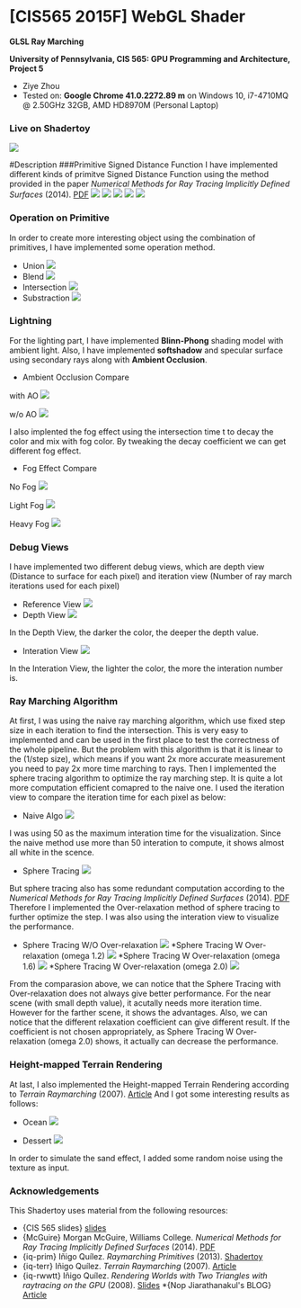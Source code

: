 # [CIS565 2015F] WebGL Shader

**GLSL Ray Marching**

**University of Pennsylvania, CIS 565: GPU Programming and Architecture, Project 5**

* Ziye Zhou
* Tested on:  **Google Chrome 41.0.2272.89 m** on
  Windows 10, i7-4710MQ @ 2.50GHz 32GB, AMD HD8970M (Personal Laptop)

### Live on Shadertoy

[![](img/depth_map_ref.png)](https://www.shadertoy.com/view/4ljXzV)

#Description
###Primitive Signed Distance Function
I have implemented different kinds of primitve Signed Distance Function using the method provided in the paper *Numerical Methods for Ray Tracing Implicitly Defined Surfaces* (2014).
  [PDF](http://graphics.cs.williams.edu/courses/cs371/f14/reading/implicit.pdf)
    ![](img/box.png)
    ![](img/round_box.png)
    ![](img/Torus.png)
    ![](img/1wheel.png)
    ![](img/cylinder.png)
    
### Operation on Primitive
In order to create more interesting object using the combination of primitives, I have implemented some operation method.

* Union
![](img/double_sphere_union.png)
* Blend
![](img/double_sphere_blend.png)
* Intersection
![](img/double_sphere_intersection.png)
* Substraction
![](img/double_sphere_substraction.png)
  
### Lightning

For the lighting part, I have implemented **Blinn-Phong** shading model with ambient light. Also, I have implemented **softshadow** and specular surface using secondary rays along with **Ambient Occlusion**. 

* Ambient Occlusion Compare

with AO
![](img/w_AO.png)

w/o AO
![](img/wo_AO.png)

I also implented the fog effect using the intersection time t to decay the color and mix with fog color. By tweaking the decay coefficient we can get different fog effect.

* Fog Effect Compare

No Fog
![](img/no_fog.png)

Light Fog
![](img/light_fog.png)

Heavy Fog
![](img/heavy_fog.png)


### Debug Views

I have implemented two different debug views, which are depth view (Distance to surface for each pixel) and iteration view (Number of ray march iterations used for each pixel)
* Reference View
![](img/depth_map_ref.png)
* Depth View
![](img/depth_map.png)

In the Depth View, the darker the color, the deeper the depth value.
* Interation View
![](img/iteration_map.png)

In the Interation View, the lighter the color, the more the interation number is.

### Ray Marching Algorithm

At first, I was using the naive ray marching algorithm, which use fixed step size in each iteration to find the intersection. This is very easy to implemented and can be used in the first place to test the correctness of the whole pipeline. But the problem with this algorithm is that it is linear to the (1/step size), which means if you want 2x more accurate measurement you need to pay 2x more time marching to rays. Then I implemented the sphere tracing algorithm to optimize the ray marching step. It is quite a lot more computation efficient comapred to the naive one. I used the iteration view to compare the iteration time for each pixel as below:
* Naive Algo
![](img/cmp_naive.png)

I was using 50 as the maximum interation time for the visualization. Since the naive method use more than 50 interation to compute, it shows almost all white in the scence.

* Sphere Tracing
![](img/cmp_sphere_tracing.png)

But sphere tracing also has some redundant computation according to the   *Numerical Methods for Ray Tracing Implicitly Defined Surfaces* (2014). [PDF](http://graphics.cs.williams.edu/courses/cs371/f14/reading/implicit.pdf) Therefore I implemented the  Over-relaxation method of sphere tracing to further optimize the step. I was also using the interation view to visualize the performance. 

* Sphere Tracing W/O Over-relaxation
![](img/sphere_tracing_wo_over_relax.png)
*Sphere Tracing W Over-relaxation (omega 1.2)
![](img/sphere_tracing_w_over_relax_1.2.png)
*Sphere Tracing W Over-relaxation (omega 1.6)
![](img/sphere_tracing_w_over_relax_1.6.png)
*Sphere Tracing W Over-relaxation (omega 2.0)
![](img/sphere_tracing_w_over_relax_2.0.png)

From the comparasion above, we can notice that the Sphere Tracing with Over-relaxation does not always give better performance. For the near scene (with small depth value), it acutally needs more iteration time. However for the farther scene, it shows the advantages. Also, we can notice that the different relaxation coefficient can give different result. If the coefficient is not chosen appropriately, as Sphere Tracing W Over-relaxation (omega 2.0) shows, it actually can decrease the performance.


### Height-mapped Terrain Rendering

At last, I also implemented the Height-mapped Terrain Rendering according to *Terrain Raymarching* (2007).
  [Article](http://www.iquilezles.org/www/articles/terrainmarching/terrainmarching.htm) And I got some interesting results as follows:

* Ocean
![](img/ocean.png)

* Dessert
![](img/dessert.png)

In order to simulate the sand effect, I added some random noise using the texture as input.

### Acknowledgements

This Shadertoy uses material from the following resources:

* {CIS 565 slides}
  [slides](http://cis565-fall-2015.github.io/lectures/12-Ray-Marching.pptx)
* {McGuire}
  Morgan McGuire, Williams College.
  *Numerical Methods for Ray Tracing Implicitly Defined Surfaces* (2014).
  [PDF](http://graphics.cs.williams.edu/courses/cs371/f14/reading/implicit.pdf)
* {iq-prim}
  Iñigo Quílez.
  *Raymarching Primitives* (2013).
  [Shadertoy](https://www.shadertoy.com/view/Xds3zN)
* {iq-terr}
  Iñigo Quílez.
  *Terrain Raymarching* (2007).
  [Article](http://www.iquilezles.org/www/articles/terrainmarching/terrainmarching.htm)
* {iq-rwwtt}
  Iñigo Quílez.
  *Rendering Worlds with Two Triangles with raytracing on the GPU* (2008).
  [Slides](http://www.iquilezles.org/www/material/nvscene2008/rwwtt.pdf)
*{Nop Jiarathanakul's BLOG}
  [Article](http://nopjia.blogspot.com/search?updated-min=2012-01-01T00:00:00-05:00&updated-max=2013-01-01T00:00:00-05:00&max-results=27)




